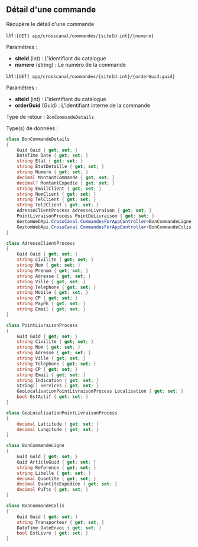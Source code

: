 ## <span id='details'>Détail d'une commande</span>

Récupère le détail d'une commande

Url :`[GET] app/crosscanal/commandes/{siteId:int}/{numero}`

Paramètres : 

- **siteId** (int) : L'identifiant du catalogue
- **numero** (string) : Le numéro de la commande

Url :`[GET] app/crosscanal/commandes/{siteId:int}/{orderGuid:guid}`

Paramètres : 

- **siteId** (int) : L'identifiant du catalogue
- **orderGuid** (Guid) : L'identifiant interne de la commande

Type de retour : `BonCommandeDetails`

Type(s) de données :

```csharp
class BonCommandeDetails
{
	Guid Guid { get; set; }
	DateTime Date { get; set; }
	string Etat { get; set; }
	string EtatDetaille { get; set; }
	string Numero { get; set; }
	decimal MontantCommande { get; set; }
	decimal? MontantExpedie { get; set; }
	string EmailClient { get; set; }
	string NomClient { get; set; }
	string TelClient { get; set; }
	string Tel2Client { get; set; }
	AdresseClientProcess AdresseLivraison { get; set; }
	PointLivraisonProcess PointDeLivraison { get; set; }
	GestomWebApi.CrossCanal.CommandesForAppController+BonCommandeLigne[] Lignes { get; set; }
	GestomWebApi.CrossCanal.CommandesForAppController+BonCommandeColis[] Colis { get; set; }
}

class AdresseClientProcess
{
	Guid Guid { get; set; }
	string Civilite { get; set; }
	string Nom { get; set; }
	string Prenom { get; set; }
	string Adresse { get; set; }
	string Ville { get; set; }
	string Telephone { get; set; }
	string Mobile { get; set; }
	string CP { get; set; }
	string PayPk { get; set; }
	string Email { get; set; }
}

class PointLivraisonProcess
{
	Guid Guid { get; set; }
	string Civilite { get; set; }
	string Nom { get; set; }
	string Adresse { get; set; }
	string Ville { get; set; }
	string Telephone { get; set; }
	string CP { get; set; }
	string Email { get; set; }
	string Indication { get; set; }
	String[] Services { get; set; }
	GeoLocalisationPointLivraisonProcess Localisation { get; set; }
	bool EstActif { get; set; }
}

class GeoLocalisationPointLivraisonProcess
{
	decimal Lattitude { get; set; }
	decimal Longitude { get; set; }
}

class BonCommandeLigne
{
	Guid Guid { get; set; }
	Guid ArticleGuid { get; set; }
	string Reference { get; set; }
	string Libelle { get; set; }
	decimal Quantite { get; set; }
	decimal QuantiteExpediee { get; set; }
	decimal PuTtc { get; set; }
}

class BonCommandeColis
{
	Guid Guid { get; set; }
	string Transporteur { get; set; }
	DateTime DateEnvoi { get; set; }
	bool EstLivre { get; set; }
}

```
